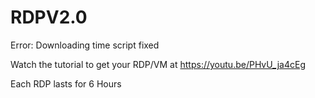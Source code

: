 # RDPV2.0

Error: Downloading time script fixed

Watch the tutorial to get your RDP/VM at https://youtu.be/PHvU_ja4cEg

Each RDP lasts for 6 Hours
